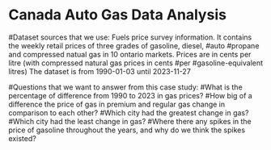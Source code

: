 # Canada Auto Gas Data Analysis

#Dataset sources that we use: Fuels price survey information. It contains the weekly retail prices of three grades of gasoline, diesel, #auto #propane and compressed natual gas in 10 ontario markets. Prices are in cents per litre (with compressed natural gas prices in cents #per #gasoline-equivalent litres) The dataset is from 1990-01-03 until 2023-11-27


#Questions that we want to answer from this case study:
#What is the percentage of difference from 1990 to 2023 in gas prices?
#How big of a difference the price of gas in premium and regular gas change in comparison to each other?
#Which city had the greatest change in gas?
#Which city had the least change in gas?
#Where there any spikes in the price of gasoline throughout the years, and why do we think the spikes existed?
